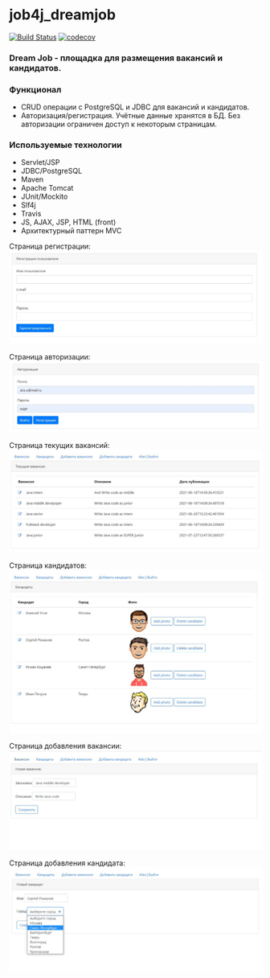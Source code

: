 # job4j_dreamjob
[![Build Status](https://travis-ci.com/usovaleksei/job4j_dreamjob.svg?branch=master)](https://travis-ci.com/usovaleksei/job4j_dreamjob)
[![codecov](https://codecov.io/gh/usovaleksei/job4j_dreamjob/branch/master/graph/badge.svg?token=GOUEVPDH5I)](https://codecov.io/gh/usovaleksei/job4j_dreamjob)

### Dream Job - площадка для размещения вакансий и кандидатов.

### Функционал
- CRUD операции с PostgreSQL и JDBC для вакансий и кандидатов.
- Авторизация/регистрация. Учётные данные хранятся в БД. Без авторизации ограничен доступ к некоторым страницам.

### Используемые технологии
- Servlet/JSP
- JDBC/PostgreSQL
- Maven
- Apache Tomcat
- JUnit/Mockito
- Slf4j
- Travis
- JS, AJAX, JSP, HTML (front)
- Архитектурный паттерн MVC

Страница регистрации:
![alt text](https://github.com/usovaleksei/job4j_dreamjob/blob/master/images/registration_page.JPG)

Страница авторизации:
![alt text](https://github.com/usovaleksei/job4j_dreamjob/blob/master/images/auth_page.JPG)

Страница текущих вакансий:
![alt text](https://github.com/usovaleksei/job4j_dreamjob/blob/master/images/current_vacancy.JPG)

Страница кандидатов:
![alt text](https://github.com/usovaleksei/job4j_dreamjob/blob/master/images/candidate_page.JPG)

Страница добавления вакансии:
![alt text](https://github.com/usovaleksei/job4j_dreamjob/blob/master/images/add_vacancy_page.JPG)

Страница добавления кандидата:
![alt text](https://github.com/usovaleksei/job4j_dreamjob/blob/master/images/add_candidate_page.JPG)


